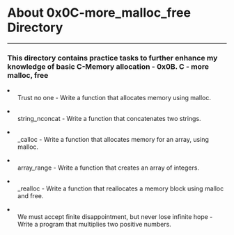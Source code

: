 <h1>About 0x0C-more_malloc_free Directory</h1>
<hr>
<h3>This directory contains practice tasks to further enhance my knowledge of basic C-Memory allocation - 0x0B. C - more malloc, free</h3>
<p>
<li><ol>Trust no one - Write a function that allocates memory using malloc.</ol></li>

<li><ol>string_nconcat - Write a function that concatenates two strings.</ol></li>

<li><ol>_calloc - Write a function that allocates memory for an array, using malloc.</ol></li>

<li><ol>array_range - Write a function that creates an array of integers.</ol></li>

<li><ol>_realloc - Write a function that reallocates a memory block using malloc and free.</ol></li>

<li><ol>We must accept finite disappointment, but never lose infinite hope - Write a program that multiplies two positive numbers.</ol></li>
</p>
